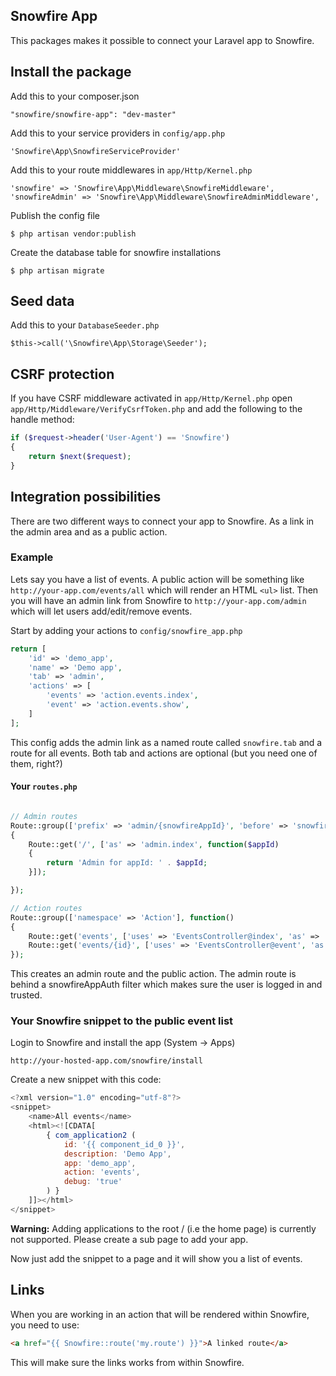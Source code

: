 ## Snowfire App

This packages makes it possible to connect your Laravel app to Snowfire.

## Install the package

Add this to your composer.json

	"snowfire/snowfire-app": "dev-master"

Add this to your service providers in `config/app.php`

    'Snowfire\App\SnowfireServiceProvider'

Add this to your route middlewares in `app/Http/Kernel.php`

    'snowfire' => 'Snowfire\App\Middleware\SnowfireMiddleware',
    'snowfireAdmin' => 'Snowfire\App\Middleware\SnowfireAdminMiddleware',

Publish the config file

    $ php artisan vendor:publish

Create the database table for snowfire installations

    $ php artisan migrate


## Seed data

Add this to your `DatabaseSeeder.php`

    $this->call('\Snowfire\App\Storage\Seeder');

## CSRF protection

If you have CSRF middleware activated in `app/Http/Kernel.php` open `app/Http/Middleware/VerifyCsrfToken.php` and add the following to the handle method:

```php
if ($request->header('User-Agent') == 'Snowfire')
{
	return $next($request);
}
```

## Integration possibilities

There are two different ways to connect your app to Snowfire. As a link in the admin area and as a public action.

### Example

Lets say you have a list of events. A public action will be something like `http://your-app.com/events/all` which will render an HTML `<ul>` list. Then you will have an admin link from Snowfire to `http://your-app.com/admin` which will let users add/edit/remove events.

Start by adding your actions to `config/snowfire_app.php`

```php
return [
	'id' => 'demo_app',
	'name' => 'Demo app',
	'tab' => 'admin',
	'actions' => [
		'events' => 'action.events.index',
		'event' => 'action.events.show',
	]
];
```

This config adds the admin link as a named route called `snowfire.tab` and a route for all events. Both tab and actions are optional (but you need one of them, right?)

#### Your `routes.php`

```php

// Admin routes
Route::group(['prefix' => 'admin/{snowfireAppId}', 'before' => 'snowfireAppAuth', 'namespace' => 'Admin'], function()
{
	Route::get('/', ['as' => 'admin.index', function($appId)
    {
        return 'Admin for appId: ' . $appId;
    }]);

});

// Action routes
Route::group(['namespace' => 'Action'], function()
{
	Route::get('events', ['uses' => 'EventsController@index', 'as' => 'action.events.index']);
	Route::get('events/{id}', ['uses' => 'EventsController@event', 'as' => 'action.events.show']);
});
```

This creates an admin route and the public action. The admin route is behind a snowfireAppAuth filter which makes sure the user is logged in and trusted.

### Your Snowfire snippet to the public event list

Login to Snowfire and install the app (System -> Apps)

	http://your-hosted-app.com/snowfire/install

Create a new snippet with this code:

```javascript
<?xml version="1.0" encoding="utf-8"?>
<snippet>
    <name>All events</name>
    <html><![CDATA[
		{ com_application2 (
            id: '{{ component_id_0 }}',
            description: 'Demo App',
            app: 'demo_app',
            action: 'events',
            debug: 'true'
        ) }
	]]></html>
</snippet>
```

**Warning:** Adding applications to the root / (i.e the home page) is currently not supported. Please create a sub page to add your app.

Now just add the snippet to a page and it will show you a list of events.

## Links

When you are working in an action that will be rendered within Snowfire, you need to use:

```html
<a href="{{ Snowfire::route('my.route') }}">A linked route</a>
```

This will make sure the links works from within Snowfire. 
